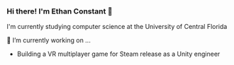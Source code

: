 ### Hi there! I'm Ethan Constant 👋
I'm currently studying computer science at the University of Central Florida

🔭 I’m currently working on ...
* Building a VR multiplayer game for Steam release as a Unity engineer

<!--
**EthanC43850/EthanC43850** is a ✨ _special_ ✨ repository because its `README.md` (this file) appears on your GitHub profile.

Here are some ideas to get you started:


- 🌱 I’m currently learning ...
- 👯 I’m looking to collaborate on ...
- 🤔 I’m looking for help with ...
- 💬 Ask me about ...
- 📫 How to reach me: ...
- 😄 Pronouns: ...
- ⚡ Fun fact: ...
-->
